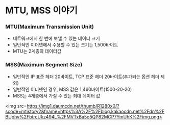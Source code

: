 # MTU, MSS 이야기
### MTU(Maximum Transmission Unit)
- 네트워크에서 한 번에 보낼 수 있는 데이터 크기
- 일반적인 이더넷에서 수용할 수 있는 크기는 1,500바이트
- MTU는 2계층의 데이터값

### MSS(Maximum Segment Size)
- 일반적인 IP 표준 헤더 20바이트, TCP 표준 헤더 20바이트(추가되는 옵션 헤더 제외)
- 일반적인 이더넷인 경우, MSS 값은 1,460바이트(1500-20-20)
- MSS는 4계층에서 가질 수 있는 최대 데이터 값

<img src=https://img1.daumcdn.net/thumb/R1280x0/?scode=mtistory2&fname=https%3A%2F%2Fblog.kakaocdn.net%2Fdn%2FBUphv%2FbtrcUkz494L%2FMVTxBa5o5QP82MCP7YmUhK%2Fimg.png>